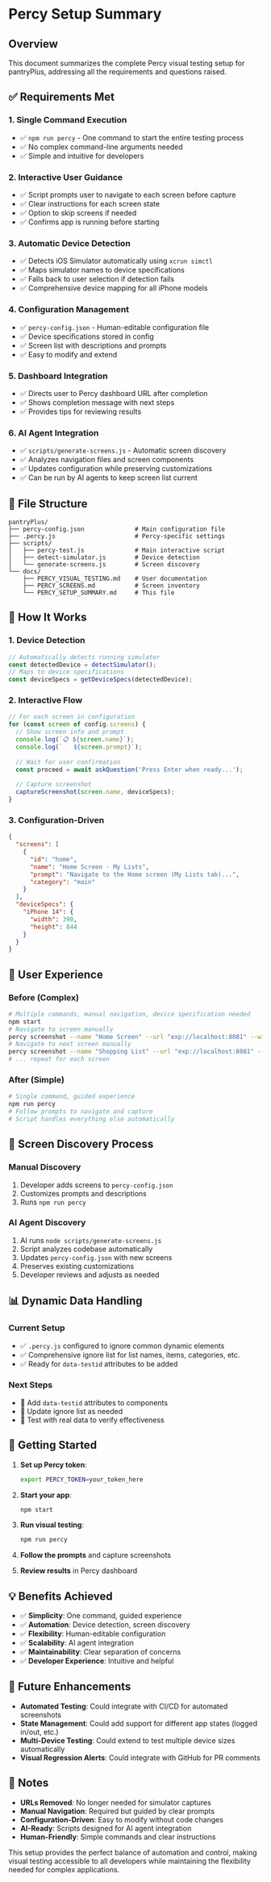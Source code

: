 # Percy Setup Summary

## Overview

This document summarizes the complete Percy visual testing setup for pantryPlus, addressing all the requirements and questions raised.

## ✅ Requirements Met

### 1. **Single Command Execution**
- ✅ `npm run percy` - One command to start the entire testing process
- ✅ No complex command-line arguments needed
- ✅ Simple and intuitive for developers

### 2. **Interactive User Guidance**
- ✅ Script prompts user to navigate to each screen before capture
- ✅ Clear instructions for each screen state
- ✅ Option to skip screens if needed
- ✅ Confirms app is running before starting

### 3. **Automatic Device Detection**
- ✅ Detects iOS Simulator automatically using `xcrun simctl`
- ✅ Maps simulator names to device specifications
- ✅ Falls back to user selection if detection fails
- ✅ Comprehensive device mapping for all iPhone models

### 4. **Configuration Management**
- ✅ `percy-config.json` - Human-editable configuration file
- ✅ Device specifications stored in config
- ✅ Screen list with descriptions and prompts
- ✅ Easy to modify and extend

### 5. **Dashboard Integration**
- ✅ Directs user to Percy dashboard URL after completion
- ✅ Shows completion message with next steps
- ✅ Provides tips for reviewing results

### 6. **AI Agent Integration**
- ✅ `scripts/generate-screens.js` - Automatic screen discovery
- ✅ Analyzes navigation files and screen components
- ✅ Updates configuration while preserving customizations
- ✅ Can be run by AI agents to keep screen list current

## 📁 File Structure

```
pantryPlus/
├── percy-config.json              # Main configuration file
├── .percy.js                      # Percy-specific settings
├── scripts/
│   ├── percy-test.js              # Main interactive script
│   ├── detect-simulator.js        # Device detection
│   └── generate-screens.js        # Screen discovery
└── docs/
    ├── PERCY_VISUAL_TESTING.md    # User documentation
    ├── PERCY_SCREENS.md           # Screen inventory
    └── PERCY_SETUP_SUMMARY.md     # This file
```

## 🔧 How It Works

### 1. **Device Detection**
```javascript
// Automatically detects running simulator
const detectedDevice = detectSimulator();
// Maps to device specifications
const deviceSpecs = getDeviceSpecs(detectedDevice);
```

### 2. **Interactive Flow**
```javascript
// For each screen in configuration
for (const screen of config.screens) {
  // Show screen info and prompt
  console.log(`📋 ${screen.name}`);
  console.log(`   ${screen.prompt}`);
  
  // Wait for user confirmation
  const proceed = await askQuestion('Press Enter when ready...');
  
  // Capture screenshot
  captureScreenshot(screen.name, deviceSpecs);
}
```

### 3. **Configuration-Driven**
```json
{
  "screens": [
    {
      "id": "home",
      "name": "Home Screen - My Lists",
      "prompt": "Navigate to the Home screen (My Lists tab)...",
      "category": "main"
    }
  ],
  "deviceSpecs": {
    "iPhone 14": {
      "width": 390,
      "height": 844
    }
  }
}
```

## 🎯 User Experience

### Before (Complex)
```bash
# Multiple commands, manual navigation, device specification needed
npm start
# Navigate to screen manually
percy screenshot --name "Home Screen" --url "exp://localhost:8081" --width 390 --height 844
# Navigate to next screen manually
percy screenshot --name "Shopping List" --url "exp://localhost:8081" --width 390 --height 844
# ... repeat for each screen
```

### After (Simple)
```bash
# Single command, guided experience
npm run percy
# Follow prompts to navigate and capture
# Script handles everything else automatically
```

## 🔄 Screen Discovery Process

### Manual Discovery
1. Developer adds screens to `percy-config.json`
2. Customizes prompts and descriptions
3. Runs `npm run percy`

### AI Agent Discovery
1. AI runs `node scripts/generate-screens.js`
2. Script analyzes codebase automatically
3. Updates `percy-config.json` with new screens
4. Preserves existing customizations
5. Developer reviews and adjusts as needed

## 📊 Dynamic Data Handling

### Current Setup
- ✅ `.percy.js` configured to ignore common dynamic elements
- ✅ Comprehensive ignore list for list names, items, categories, etc.
- ✅ Ready for `data-testid` attributes to be added

### Next Steps
- 🔄 Add `data-testid` attributes to components
- 🔄 Update ignore list as needed
- 🔄 Test with real data to verify effectiveness

## 🚀 Getting Started

1. **Set up Percy token**:
   ```bash
   export PERCY_TOKEN=your_token_here
   ```

2. **Start your app**:
   ```bash
   npm start
   ```

3. **Run visual testing**:
   ```bash
   npm run percy
   ```

4. **Follow the prompts** and capture screenshots

5. **Review results** in Percy dashboard

## 💡 Benefits Achieved

- ✅ **Simplicity**: One command, guided experience
- ✅ **Automation**: Device detection, screen discovery
- ✅ **Flexibility**: Human-editable configuration
- ✅ **Scalability**: AI agent integration
- ✅ **Maintainability**: Clear separation of concerns
- ✅ **Developer Experience**: Intuitive and helpful

## 🔮 Future Enhancements

- **Automated Testing**: Could integrate with CI/CD for automated screenshots
- **State Management**: Could add support for different app states (logged in/out, etc.)
- **Multi-Device Testing**: Could extend to test multiple device sizes automatically
- **Visual Regression Alerts**: Could integrate with GitHub for PR comments

## 📝 Notes

- **URLs Removed**: No longer needed for simulator captures
- **Manual Navigation**: Required but guided by clear prompts
- **Configuration-Driven**: Easy to modify without code changes
- **AI-Ready**: Scripts designed for AI agent integration
- **Human-Friendly**: Simple commands and clear instructions

This setup provides the perfect balance of automation and control, making visual testing accessible to all developers while maintaining the flexibility needed for complex applications. 